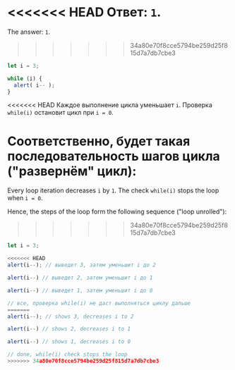 <<<<<<< HEAD
Ответ: `1`.
=======
The answer: `1`.
>>>>>>> 34a80e70f8cce5794be259d25f815d7a7db7cbe3

```js run
let i = 3;

while (i) {
  alert( i-- );
}
```

<<<<<<< HEAD
Каждое выполнение цикла уменьшает `i`. Проверка `while(i)` остановит цикл при `i = 0`.

Соответственно, будет такая последовательность шагов цикла ("развернём" цикл):
=======
Every loop iteration decreases `i` by `1`. The check `while(i)` stops the loop when `i = 0`.

Hence, the steps of the loop form the following sequence ("loop unrolled"):
>>>>>>> 34a80e70f8cce5794be259d25f815d7a7db7cbe3

```js
let i = 3;

<<<<<<< HEAD
alert(i--); // выведет 3, затем уменьшит i до 2

alert(i--) // выведет 2, затем уменьшит i до 1

alert(i--) // выведет 1, затем уменьшит i до 0

// все, проверка while(i) не даст выполняться циклу дальше
=======
alert(i--); // shows 3, decreases i to 2

alert(i--) // shows 2, decreases i to 1

alert(i--) // shows 1, decreases i to 0

// done, while(i) check stops the loop
>>>>>>> 34a80e70f8cce5794be259d25f815d7a7db7cbe3
```
